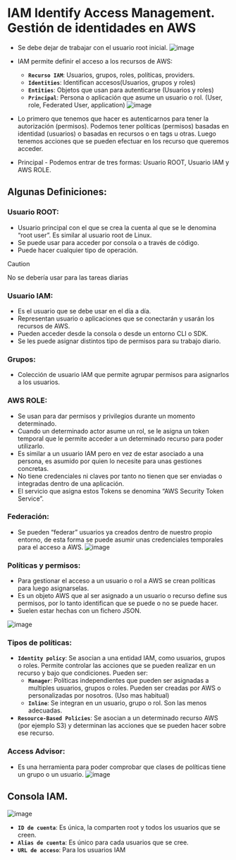 # IAM Identify Access Management. Gestión de identidades en AWS
- Se debe dejar de trabajar con el usuario root inicial.
![image](https://github.com/user-attachments/assets/f2e65a97-3cd0-48c6-a3a9-b46702dee58e)

- IAM permite definir el acceso a los recursos de AWS:
  - **`Recurso IAM`**: Usuarios, grupos, roles, políticas, providers.
  - **`Identities`**: Identifican accesos(Usuarios, grupos y roles)
  - **`Entities`**: Objetos que usan para autenticarse (Usuarios y roles)
  - **`Principal`**:  Persona o aplicación que asume un usuario o rol. (User, role, Federated User, application)
![image](https://github.com/user-attachments/assets/eb4fa74f-6b35-40f6-9c1f-3c798f9e7165)

- Lo primero que tenemos que hacer es autenticarnos para tener la autorización (permisos). Podemos tener políticas (permisos) basadas en identidad (usuarios) o basadas en recursos o en tags u otras. Luego tenemos acciones que se pueden efectuar en los recurso que queremos acceder.
- Principal - Podemos entrar de tres formas: Usuario ROOT, Usuario IAM y AWS ROLE.

## Algunas Definiciones:
### Usuario ROOT: 
- Usuario principal con el que se crea la cuenta al que se le denomina “root user”. Es similar al usuario root de Linux.
- Se puede usar para acceder por consola o a través de código.
- Puede hacer cualquier tipo de operación.
> [!CAUTION]
> No se debería usar para las tareas diarias

### Usuario IAM:
- Es el usuario que se debe usar en el día a día.
- Representan usuario o aplicaciones que se conectarán y usarán los recursos de AWS.
- Pueden acceder desde la consola o desde un entorno CLI o SDK.
- Se les puede asignar distintos tipo de permisos para su trabajo diario.

### Grupos:
- Colección de usuario IAM que permite agrupar permisos para asignarlos a los usuarios.

### AWS ROLE:
- Se usan para dar permisos y privilegios durante un momento determinado.
- Cuando un determinado actor asume un rol, se le asigna un token temporal que le permite acceder a un determinado recurso para poder utilizarlo.
- Es similar a un usuario IAM pero en vez de estar asociado a una persona, es asumido por quien lo necesite para unas gestiones concretas.
- No tiene credenciales ni claves por tanto no tienen que ser enviadas o integradas dentro de una aplicación.
- El servicio que asigna estos Tokens se denomina “AWS Security Token Service”.

### Federación:
- Se pueden “federar” usuarios ya creados dentro de nuestro propio entorno, de esta forma se puede asumir unas credenciales temporales para el acceso a AWS.
![image](https://github.com/user-attachments/assets/70f45ed8-49f4-48ea-877e-6e6e61c4fdb2)

### Políticas y permisos:
- Para gestionar el acceso a un usuario o rol a AWS se crean políticas para luego asignarselas.
- Es un objeto AWS que al ser asignado a un usuario o recurso define sus permisos, por lo tanto identifican que se puede o no se puede hacer.
- Suelen estar hechas con un fichero JSON.

![image](https://github.com/user-attachments/assets/2c376719-508e-4bcf-9968-755e1159148f)

### Tipos de políticas:
- **`Identity policy`**: Se asocian a una entidad IAM, como usuarios, grupos o roles. Permite controlar las acciones que se pueden realizar en un recurso y bajo que condiciones. Pueden ser:
  - **`Manager`**: Políticas independientes que pueden ser asignadas a multiples usuarios, grupos o roles. Pueden ser creadas por AWS o personalizadas por nosotros. (Uso mas habitual)
  - **`Inline`**: Se integran en un usuario, grupo o rol. Son las menos adecuadas.
- **`Resource-Based Policies`**: Se asocian a un determinado recurso AWS (por ejemplo S3) y determinan las acciones que se pueden hacer sobre ese recurso.

### Access Advisor:
- Es una herramienta para poder comprobar que clases de políticas tiene un grupo o un usuario.
![image](https://github.com/user-attachments/assets/d7bd794e-f1c7-4e65-b1f8-12e30b404702)

## Consola IAM.
![image](https://github.com/user-attachments/assets/9844e0cc-52e9-4d07-ab55-ff236a1e02a2)
- **`ID de cuenta`**: Es única, la comparten root y todos los usuarios que se creen.
- **`Alias de cuenta`**: Es único para cada usuarios que se cree.
- **`URL de acceso`**: Para los usuarios IAM
